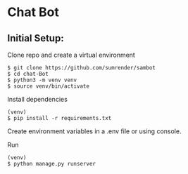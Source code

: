 # Chat Bot

## Initial Setup:

Clone repo and create a virtual environment

```
$ git clone https://github.com/sumrender/sambot
$ cd chat-Bot
$ python3 -m venv venv
$ source venv/bin/activate
```

Install dependencies

```
(venv)
$ pip install -r requirements.txt
```

Create environment variables in a .env file
or using console.

Run

```
(venv)
$ python manage.py runserver
```
